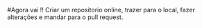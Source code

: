 #Agora vai !!
Criar um repositorio online, trazer para o local, fazer alterações e mandar para o pull request.
